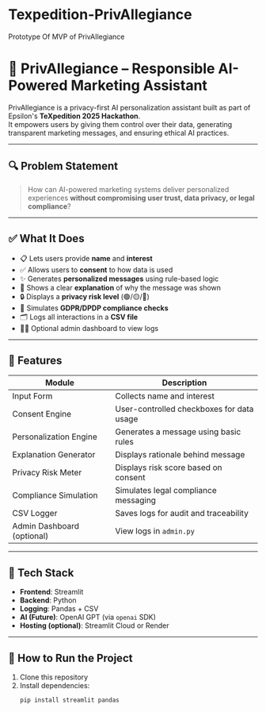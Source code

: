 # Texpedition-PrivAIlegiance
Prototype Of MVP of PrivAIlegiance 
# 🧠 PrivAIlegiance – Responsible AI-Powered Marketing Assistant

PrivAIlegiance is a privacy-first AI personalization assistant built as part of Epsilon's **TeXpedition 2025 Hackathon**.  
It empowers users by giving them control over their data, generating transparent marketing messages, and ensuring ethical AI practices.

---

## 🔍 Problem Statement

> How can AI-powered marketing systems deliver personalized experiences **without compromising user trust, data privacy, or legal compliance**?

---

## ✅ What It Does

- 📋 Lets users provide **name** and **interest**
- ✅ Allows users to **consent** to how data is used
- ✨ Generates **personalized messages** using rule-based logic
- 💬 Shows a clear **explanation** of why the message was shown
- 🔒 Displays a **privacy risk level** (🟢/🟡/🔴)
- 🧾 Simulates **GDPR/DPDP compliance checks**
- 🗂️ Logs all interactions in a **CSV file**
- 🧑‍💻 Optional admin dashboard to view logs

---

## 🚀 Features

| Module                     | Description                                      |
|----------------------------|--------------------------------------------------|
| Input Form                | Collects name and interest                      |
| Consent Engine            | User-controlled checkboxes for data usage       |
| Personalization Engine    | Generates a message using basic rules           |
| Explanation Generator     | Displays rationale behind message               |
| Privacy Risk Meter        | Displays risk score based on consent            |
| Compliance Simulation     | Simulates legal compliance messaging            |
| CSV Logger                | Saves logs for audit and traceability           |
| Admin Dashboard (optional)| View logs in `admin.py`                         |

---

## 🧰 Tech Stack

- **Frontend**: Streamlit  
- **Backend**: Python  
- **Logging**: Pandas + CSV  
- **AI (Future)**: OpenAI GPT (via `openai` SDK)  
- **Hosting (optional)**: Streamlit Cloud or Render

---

## 🧪 How to Run the Project

1. Clone this repository  
2. Install dependencies:
   ```bash
   pip install streamlit pandas
